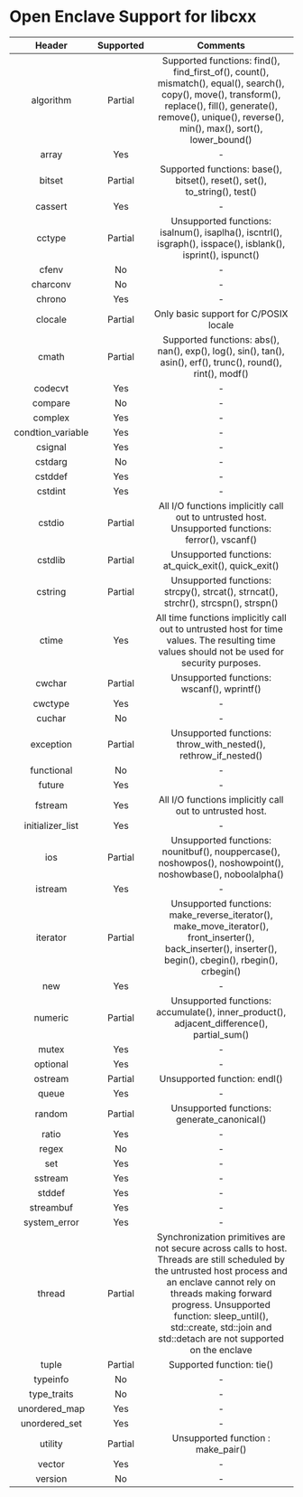 # Open Enclave Support for libcxx

Header | Supported | Comments |
:---:|:---:|:---:|
algorithm | Partial | Supported functions: find(), find_first_of(), count(), mismatch(), equal(), search(), copy(), move(), transform(), replace(), fill(), generate(), remove(), unique(), reverse(), min(), max(), sort(), lower_bound() |
array | Yes | - |
bitset | Partial | Supported functions: base(), bitset(), reset(), set(), to_string(), test() |
cassert | Yes | - |
cctype | Partial | Unsupported functions: isalnum(), isaplha(), iscntrl(), isgraph(), isspace(), isblank(), isprint(), ispunct() |
cfenv | No | - |
charconv | No | - |
chrono | Yes | - |
clocale | Partial | Only basic support for C/POSIX locale |
cmath | Partial | Supported functions: abs(), nan(), exp(), log(), sin(), tan(), asin(), erf(), trunc(), round(), rint(), modf() |
codecvt | Yes | - |
compare | No | - |
complex | Yes | - |
condtion_variable | Yes | - |
csignal | Yes | - |
cstdarg | No | - |
cstddef | Yes | - |
cstdint | Yes | - |
cstdio | Partial | All I/O functions implicitly call out to untrusted host. Unsupported functions: ferror(), vscanf() |
cstdlib | Partial | Unsupported functions: at_quick_exit(), quick_exit() |
cstring | Partial | Unsupported functions: strcpy(), strcat(), strncat(), strchr(), strcspn(), strspn() |
ctime | Yes | All time functions implicitly call out to untrusted host for time values. The resulting time values should not be used for security purposes. |
cwchar | Partial | Unsupported functions: wscanf(), wprintf() |
cwctype | Yes | - |
cuchar | No | - |
exception | Partial | Unsupported functions: throw_with_nested(), rethrow_if_nested() |
functional | No | - |
future | Yes | - |
fstream | Yes | All I/O functions implicitly call out to untrusted host. |
initializer_list | Yes | - |
ios | Partial | Unsupported functions: nounitbuf(), nouppercase(), noshowpos(), noshowpoint(), noshowbase(), noboolalpha() |
istream | Yes | - |
iterator | Partial | Unsupported functions: make_reverse_iterator(), make_move_iterator(), front_inserter(), back_inserter(), inserter(), begin(), cbegin(), rbegin(), crbegin() |
new | Yes | - |
numeric | Partial | Unsupported functions: accumulate(), inner_product(), adjacent_difference(), partial_sum() |
mutex | Yes | - |
optional | Yes | - |
ostream | Partial | Unsupported function: endl() |
queue | Yes | - |
random | Partial | Unsupported functions: generate_canonical() |
ratio | Yes | - |
regex | No | - |
set | Yes | - |
sstream | Yes | - |
stddef | Yes |  - |
streambuf | Yes | - |
system_error | Yes | - |
thread | Partial | Synchronization primitives are not secure across calls to host. Threads are still scheduled by the untrusted host process and an enclave cannot rely on threads making forward progress. Unsupported function: sleep_until(), std::create, std::join and std::detach are not supported on the enclave |
tuple | Partial | Supported function: tie() |
typeinfo | No | - |
type_traits | No | - |
unordered_map | Yes | - |
unordered_set | Yes | - |
utility | Partial | Unsupported function : make_pair() |  
vector | Yes | - |
version | No | - |
